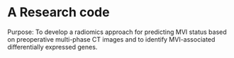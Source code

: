 # A Research code

Purpose: To develop a radiomics approach for predicting MVI status based on preoperative multi-phase CT images and to identify MVI-associated differentially expressed genes.

